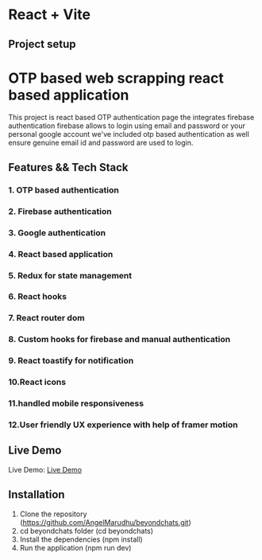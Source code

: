 # React + Vite 

## Project setup

# OTP based web scrapping react based application

This project is react based OTP authentication page the integrates firebase authentication firebase allows to login using email and password or your personal google account we've included otp based authentication as well ensure genuine email id and password are used to login.

## Features && Tech Stack

### 1. OTP based authentication
### 2. Firebase authentication
### 3. Google authentication
### 4. React based application
### 5. Redux for state management
### 6. React hooks
### 7. React router dom
### 8. Custom hooks for firebase and manual authentication
### 9. React toastify for notification
### 10.React icons
### 11.handled mobile responsiveness
### 12.User friendly UX experience with help of framer motion

## Live Demo 
Live Demo: [Live Demo](https://beyond-chats-assessment.netlify.app/)

## Installation
1. Clone the repository (https://github.com/AngelMarudhu/beyondchats.git)
2. cd beyondchats folder (cd beyondchats)
3. Install the dependencies (npm install)
4. Run the application (npm run dev)

